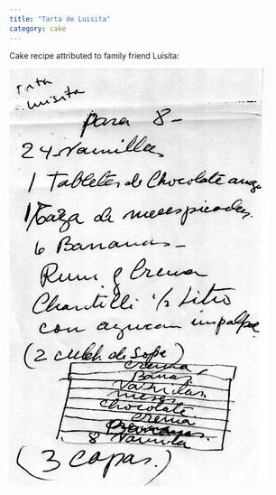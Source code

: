 ```yaml
---
title: "Tarta de Luisita"
category: cake
---
```


Cake recipe attributed to family friend Luisita:

![](/images/recipe-tarta-luisita.jpg)

